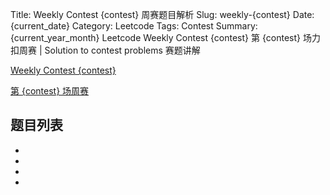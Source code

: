 Title: Weekly Contest {contest} 周赛题目解析
Slug: weekly-{contest}
Date: {current_date}
Category: Leetcode
Tags: Contest
Summary: {current_year_month} Leetcode Weekly Contest {contest} 第 {contest} 场力扣周赛 | Solution to contest problems 赛题讲解

[Weekly Contest {contest}](https://leetcode.com/contest/weekly-contest-{contest}/)

[第 {contest} 场周赛](https://leetcode.cn/contest/weekly-contest-{contest}/)


## 题目列表

- []()
- []()
- []()
- []()


## 

```python
```

## 

```python
```

## 

```python
```

## 

```python
```
